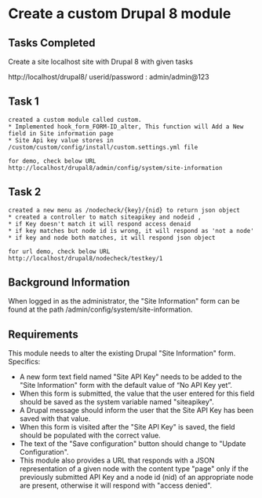# Create a custom Drupal 8 module

## Tasks Completed 
Create a site localhost site with Drupal 8 with given tasks 

http://localhost/drupal8/
userid/password : admin/admin@123

## Task 1
	created a custom module called custom.
	* Implemented hook_form_FORM-ID_alter, This function will Add a New field in Site information page
	* Site Api key value stores in /custom/custom/config/install/custom.settings.yml file

	for demo, check below URL
	http://localhost/drupal8/admin/config/system/site-information

## Task 2
	created a new menu as /nodecheck/{key}/{nid} to return json object
	* created a controller to match siteapikey and nodeid , 
	* if Key doesn't match it will respond access denaid 
	* if key matches but node id is wrong, it will respond as 'not a node'
	* if key and node both matches, it will respond json object 

	for url demo, check below URL
	http://localhost/drupal8/nodecheck/testkey/1


## Background Information

When logged in as the administrator, the "Site Information" form can be found at the path /admin/config/system/site-information.

## Requirements

This module needs to alter the existing Drupal "Site Information" form. Specifics:

* A new form text field named "Site API Key" needs to be added to the "Site Information" form with the default value of “No API Key yet”.
* When this form is submitted, the value that the user entered for this field should be saved as the system variable named "siteapikey".
* A Drupal message should inform the user that the Site API Key has been saved with that value.
* When this form is visited after the "Site API Key" is saved, the field should be populated with the correct value.
* The text of the "Save configuration" button should change to "Update Configuration".
* This module also provides a URL that responds with a JSON representation of a given node with the content type "page" only if the previously submitted API Key and a node id (nid) of an appropriate node are present, otherwise it will respond with "access denied".
